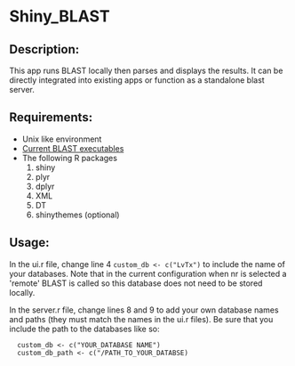 # Shiny_BLAST
## Description: 
This app runs BLAST locally then parses and displays the results. It can be directly integrated into existing apps or function as a standalone blast server.

## Requirements: 
* Unix like environment
* [Current BLAST executables](https://blast.ncbi.nlm.nih.gov/Blast.cgi?PAGE_TYPE=BlastDocs&DOC_TYPE=Download)
* The following R packages
  1. shiny
  2. plyr
  3. dplyr
  4. XML
  5. DT
  6. shinythemes (optional) 

## Usage: 
In the ui.r file, change line 4 `custom_db <- c("LvTx")` to include  the name of your databases. 
Note that in the current configuration when nr is selected a 'remote' BLAST is called so this database does not need to be stored locally. 

In the server.r file, change lines 8 and 9 to add your own database names and paths (they must match the names in the ui.r files). 
Be sure that you include the path to the databases like so: 
```
  custom_db <- c("YOUR_DATABASE NAME")
  custom_db_path <- c("/PATH_TO_YOUR_DATABSE)
  
```
